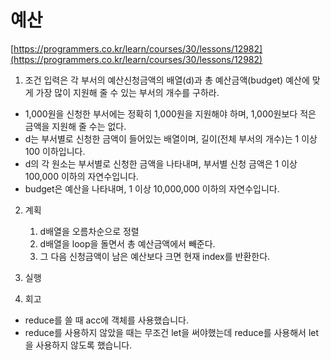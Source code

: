 # 예산
[https://programmers.co.kr/learn/courses/30/lessons/12982](https://programmers.co.kr/learn/courses/30/lessons/12982)

1. 조건
입력은 각 부서의 예산신청금액의 배열(d)과 총 예산금액(budget)
예산에 맞게 가장 많이 지원해 줄 수 있는 부서의 개수를 구하라.

* 1,000원을 신청한 부서에는 정확히 1,000원을 지원해야 하며, 1,000원보다 적은 금액을 지원해 줄 수는 없다.
* d는 부서별로 신청한 금액이 들어있는 배열이며, 길이(전체 부서의 개수)는 1 이상 100 이하입니다.
* d의 각 원소는 부서별로 신청한 금액을 나타내며, 부서별 신청 금액은 1 이상 100,000 이하의 자연수입니다.
* budget은 예산을 나타내며, 1 이상 10,000,000 이하의 자연수입니다.

2. 계획
    1. d배열을 오름차순으로 정렬
    2. d배열을 loop을 돌면서 총 예산금액에서 빼준다.
    3. 그 다음 신청금액이 남은 예산보다 크면 현재 index를 반환한다.

3. 실행

4. 회고
* reduce를 쓸 때 acc에 객체를 사용했습니다.
* reduce를 사용하지 않았을 때는 무조건 let을 써야했는데 reduce를 사용해서 let을 사용하지 않도록 했습니다.